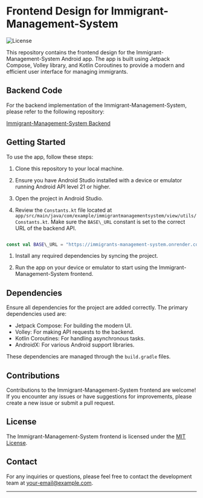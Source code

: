 # Frontend Design for Immigrant-Management-System

![License](https://img.shields.io/badge/license-MIT-blue.svg)

This repository contains the frontend design for the Immigrant-Management-System Android app. The app is built using Jetpack Compose, Volley library, and Kotlin Coroutines to provide a modern and efficient user interface for managing immigrants.

## Backend Code

For the backend implementation of the Immigrant-Management-System, please refer to the following repository:

[Immigrant-Management-System Backend](https://github.com/dipankarupd/Immigrants-Management-System-Backend)

## Getting Started

To use the app, follow these steps:

1. Clone this repository to your local machine.

1. Ensure you have Android Studio installed with a device or emulator running Android API level 21 or higher.

1. Open the project in Android Studio.

1. Review the `Constants.kt` file located at `app/src/main/java/com/example/immigrantmanagementsystem/view/utils/Constants.kt`. Make sure the `BASE\_URL` constant is set to the correct URL of the backend API.

```kotlin

const val BASE\_URL = "https://immigrants-management-system.onrender.com"

```

1. Install any required dependencies by syncing the project.

1. Run the app on your device or emulator to start using the Immigrant-Management-System frontend.

## Dependencies

Ensure all dependencies for the project are added correctly. The primary dependencies used are:

- Jetpack Compose: For building the modern UI.
- Volley: For making API requests to the backend.
- Kotlin Coroutines: For handling asynchronous tasks.
- AndroidX: For various Android support libraries.

These dependencies are managed through the `build.gradle` files.

## Contributions

Contributions to the Immigrant-Management-System frontend are welcome! If you encounter any issues or have suggestions for improvements, please create a new issue or submit a pull request.

## License

The Immigrant-Management-System frontend is licensed under the [MIT License](LICENSE).

## Contact

For any inquiries or questions, please feel free to contact the development team at [your-email@example.com](mailto:drud17@gmail.com).

---


